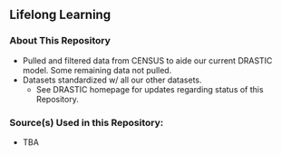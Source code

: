 ## Lifelong Learning

### About This Repository
* Pulled and filtered data from CENSUS to aide our current DRASTIC model. Some remaining data not pulled.
* Datasets standardized w/ all our other datasets.
    * See DRASTIC homepage for updates regarding status of this Repository.

### Source(s) Used in this Repository:
* TBA
